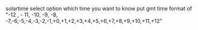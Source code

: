solartime
select option which time you want to know put gmt time format of "-12 , - 11, -10, -9, -8, -7,-6,-5,-4,-3,-2,-1,+0,+1,+2,+3,+4,+5,+6,+7,+8,+9,+10,+11,+12"
